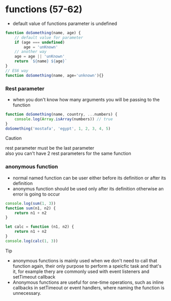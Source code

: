 # functions (57-62)
- default value of functions parameter is undefined
```js
function doSomething(name, age) {
    // default value for parameter
    if (age === undefined)
        age = 'unKnown'
    // another way
    age = age || 'unKnown'
    return `${name} ${age}`
}
// ES6 way
function doSomething(name, age='unknown'){}
```

### Rest parameter
- when you don't know how many arguments you will be passing to the function

```js
function doSomething(name, country, ...numbers) {
    console.log(Array.isArray(numbers)) // true
}
doSomething('mostafa', 'egypt', 1, 2, 3, 4, 5)
```
> [!caution]
> rest parameter must be the last parameter\
> also you can't have 2 rest parameters for the same function

### anonymous function
- normal named function can be user either before its definition or after its definition
- anonymus function should be used only after its definition otherwise an error is going to occur
```js
console.log(sum(1, 3))
function sum(n1, n2) {
    return n1 + n2
}

let calc = function (n1, n2) {
    return n1 + n2
}
console.log(calc(1, 3))
```
> [!TIP]
> - anonymous functions is mainly used when we don't need to call that function again, their only purpose to perform a speicfic task and that's it, for example thery are commonly used with event listeners and setTimeout callback 
> - Anonymous functions are useful for one-time operations, such as inline callbacks in setTimeout or event handlers, where naming the function is unnecessary.
